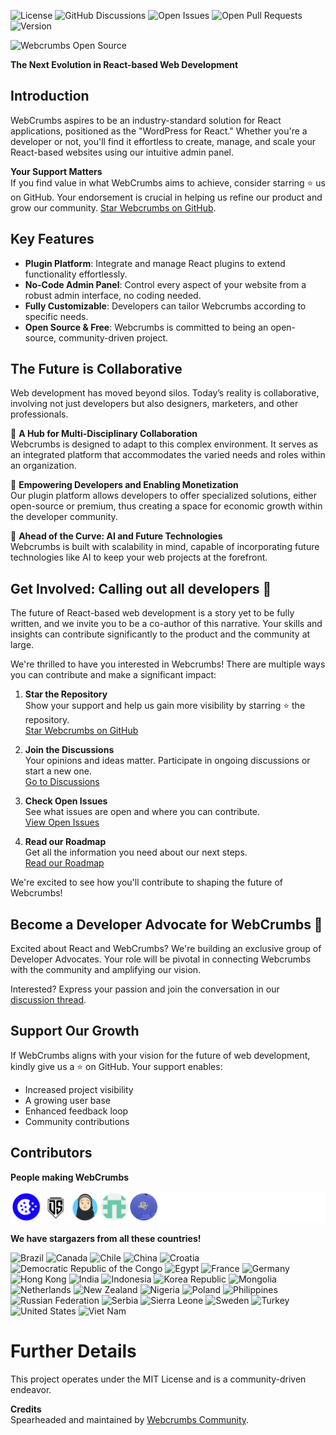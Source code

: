 ![License](https://img.shields.io/badge/license-MIT-blue.svg)
![GitHub Discussions](https://img.shields.io/github/discussions/webcrumb/Webcrumbs)
![Open Issues](https://img.shields.io/github/issues/webcrumb/Webcrumbs)
![Open Pull Requests](https://img.shields.io/github/issues-pr/webcrumb/Webcrumbs)
![Version](https://img.shields.io/github/v/release/webcrumb/Webcrumbs?sort=semver)

![Webcrumbs Open Source](https://repository-images.githubusercontent.com/691063238/02edc4ea-5fda-4408-bf55-9e989a0abc81)

**The Next Evolution in React-based Web Development**

## Introduction
WebCrumbs aspires to be an industry-standard solution for React applications, positioned as the "WordPress for React." Whether you're a developer or not, you'll find it effortless to create, manage, and scale your React-based websites using our intuitive admin panel.

**Your Support Matters**  
If you find value in what WebCrumbs aims to achieve, consider starring ⭐️ us on GitHub. Your endorsement is crucial in helping us refine our product and grow our community. [Star Webcrumbs on GitHub](https://github.com/webcrumbs-community/webcrumbs/stargazers).

## Key Features
- **Plugin Platform**: Integrate and manage React plugins to extend functionality effortlessly.
- **No-Code Admin Panel**: Control every aspect of your website from a robust admin interface, no coding needed.
- **Fully Customizable**: Developers can tailor Webcrumbs according to specific needs.
- **Open Source & Free**: Webcrumbs is committed to being an open-source, community-driven project.

## The Future is Collaborative
Web development has moved beyond silos. Today’s reality is collaborative, involving not just developers but also designers, marketers, and other professionals.

🌟 **A Hub for Multi-Disciplinary Collaboration**  
Webcrumbs is designed to adapt to this complex environment. It serves as an integrated platform that accommodates the varied needs and roles within an organization.

🌟 **Empowering Developers and Enabling Monetization**  
Our plugin platform allows developers to offer specialized solutions, either open-source or premium, thus creating a space for economic growth within the developer community.

🌟 **Ahead of the Curve: AI and Future Technologies**  
Webcrumbs is built with scalability in mind, capable of incorporating future technologies like AI to keep your web projects at the forefront.

## Get Involved: Calling out all developers 📣

The future of React-based web development is a story yet to be fully written, and we invite you to be a co-author of this narrative. Your skills and insights can contribute significantly to the product and the community at large.

We're thrilled to have you interested in Webcrumbs! There are multiple ways you can contribute and make a significant impact:

1. **Star the Repository**  
   Show your support and help us gain more visibility by starring ⭐️ the repository.  
   [Star Webcrumbs on GitHub](https://github.com/webcrumbs-community/webcrumbs/stargazers)

2. **Join the Discussions**  
   Your opinions and ideas matter. Participate in ongoing discussions or start a new one.  
   [Go to Discussions](https://github.com/webcrumbs-community/webcrumbs/discussions)

3. **Check Open Issues**  
   See what issues are open and where you can contribute.  
   [View Open Issues](https://github.com/webcrumbs-community/webcrumbs/issues)

4. **Read our Roadmap**  
   Get all the information you need about our next steps.  
   [Read our Roadmap](https://github.com/webcrumbs-community/webcrumbs/wiki/Roadmap)

We're excited to see how you'll contribute to shaping the future of Webcrumbs!

## Become a Developer Advocate for WebCrumbs 🚀

Excited about React and WebCrumbs? We're building an exclusive group of Developer Advocates. Your role will be pivotal in connecting Webcrumbs with the community and amplifying our vision.

Interested? Express your passion and join the conversation in our [discussion thread](https://github.com/webcrumbs-community/webcrumbs/discussions).

## Support Our Growth
If WebCrumbs aligns with your vision for the future of web development, kindly give us a ⭐️ on GitHub. Your support enables:

- Increased project visibility
- A growing user base
- Enhanced feedback loop
- Community contributions

## Contributors

**People making WebCrumbs**

![Contributors](/CONTRIBUTORS.svg)

**We have stargazers from all these countries!**

![Brazil](https://raw.githubusercontent.com/stevenrskelton/flag-icon/master/png/75/country-4x3/br.png)
![Canada](https://raw.githubusercontent.com/stevenrskelton/flag-icon/master/png/75/country-4x3/ca.png)
![Chile](https://raw.githubusercontent.com/stevenrskelton/flag-icon/master/png/75/country-4x3/cl.png)
![China](https://raw.githubusercontent.com/stevenrskelton/flag-icon/master/png/75/country-4x3/cn.png)
![Croatia](https://raw.githubusercontent.com/stevenrskelton/flag-icon/master/png/75/country-4x3/hr.png)
![Democratic Republic of the Congo](https://raw.githubusercontent.com/stevenrskelton/flag-icon/master/png/75/country-4x3/cd.png)
![Egypt](https://raw.githubusercontent.com/stevenrskelton/flag-icon/master/png/75/country-4x3/eg.png)
![France](https://raw.githubusercontent.com/stevenrskelton/flag-icon/master/png/75/country-4x3/fr.png)
![Germany](https://raw.githubusercontent.com/stevenrskelton/flag-icon/master/png/75/country-4x3/de.png)
![Hong Kong](https://raw.githubusercontent.com/stevenrskelton/flag-icon/master/png/75/country-4x3/hk.png)
![India](https://raw.githubusercontent.com/stevenrskelton/flag-icon/master/png/75/country-4x3/in.png)
![Indonesia](https://raw.githubusercontent.com/stevenrskelton/flag-icon/master/png/75/country-4x3/id.png)
![Korea Republic](https://raw.githubusercontent.com/stevenrskelton/flag-icon/master/png/75/country-4x3/kr.png)
![Mongolia](https://raw.githubusercontent.com/stevenrskelton/flag-icon/master/png/75/country-4x3/mn.png)
![Netherlands](https://raw.githubusercontent.com/stevenrskelton/flag-icon/master/png/75/country-4x3/nl.png)
![New Zealand](https://raw.githubusercontent.com/stevenrskelton/flag-icon/master/png/75/country-4x3/nz.png)
![Nigeria](https://raw.githubusercontent.com/stevenrskelton/flag-icon/master/png/75/country-4x3/ng.png)
![Poland](https://raw.githubusercontent.com/stevenrskelton/flag-icon/master/png/75/country-4x3/pl.png)
![Philippines](https://raw.githubusercontent.com/stevenrskelton/flag-icon/master/png/75/country-4x3/ph.png)
![Russian Federation](https://raw.githubusercontent.com/stevenrskelton/flag-icon/master/png/75/country-4x3/ru.png)
![Serbia](https://raw.githubusercontent.com/stevenrskelton/flag-icon/master/png/75/country-4x3/rs.png)
![Sierra Leone](https://raw.githubusercontent.com/stevenrskelton/flag-icon/master/png/75/country-4x3/sl.png)
![Sweden](https://raw.githubusercontent.com/stevenrskelton/flag-icon/master/png/75/country-4x3/se.png)
![Turkey](https://raw.githubusercontent.com/stevenrskelton/flag-icon/master/png/75/country-4x3/tr.png)
![United States](https://raw.githubusercontent.com/stevenrskelton/flag-icon/master/png/75/country-4x3/us.png)
![Viet Nam](https://raw.githubusercontent.com/stevenrskelton/flag-icon/master/png/75/country-4x3/vn.png)

# Further Details
This project operates under the MIT License and is a community-driven endeavor.

**Credits**  
Spearheaded and maintained by [Webcrumbs Community](https://github.com/webcrumbs-community).
